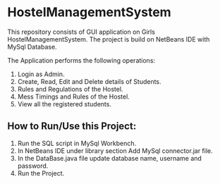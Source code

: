 # HostelManagementSystem

This repository consists of GUI application on Girls HostelManagementSystem.
The project is build on NetBeans IDE with MySql Database.

The Application performs the following operations:
1. Login as Admin.
2. Create, Read, Edit and Delete details of Students.
3. Rules and Regulations of the Hostel.
4. Mess Timings and Rules of the Hostel.
5. View all the registered students.


## How to Run/Use this Project:

1. Run the SQL script in MySql Workbench.
2. In NetBeans IDE under library section Add MySql connector.jar file.
3. In the DataBase.java file update database name, username and password.
4. Run the Project.
